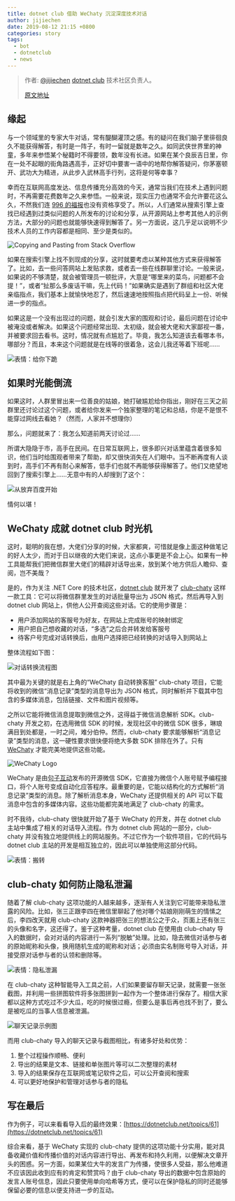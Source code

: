 ```yaml
---
title: dotnet club 借助 WeChaty 沉淀深度技术对话
author: jijiechen
date: 2019-08-12 21:15 +0800
categories: story
tags:
  - bot
  - dotnetclub
  - news
---
```


> 作者: [@jijiechen](https://github.com/jijiechen) [dotnet club](https://dotnetclub.net) 技术社区负责人。
>  
> [原文地址](https://blog.jijiechen.com/post/dotnet-club-use-wechaty-to-useful-wechat-chat-history/)

## 缘起

与一个领域里的专家大牛对话，常有醍醐灌顶之感。有的疑问在我们脑子里徘徊良久不能获得解答，有时是一阵子，有时一留就是数年之久。如同武侠世界里的神童，多年来参悟某个秘籍时不得要领，数年没有长进。如果在某个良辰吉日里，你在一处不起眼的街角路遇高手，正好切中要害一语中的地帮你解答疑问，你茅塞顿开、武功大为精进，从此步入武林高手行列，这将是何等幸事？

<!--more-->

幸而在互联网高度发达、信息传播充分高效的今天，通常当我们在技术上遇到问题时，不再需要花费数年之久来参悟。一般来说，现实压力也通常不会允许要花这么久，不然我们连 [996 的福报](https://github.com/996icu/996.ICU)也没有资格享受了。所以，人们通常从搜索引擎上查找已经遇到过类似问题的人所发布的讨论和分享，从开源网站上参考其他人的示例方法，大部分的问题也就能够快速得到解答了。另一方面说，这几乎足以说明不少技术人员的工作内容都是相同、至少是类似的。

![Copying and Pasting from Stack Overflow](/assets/2019/dotnetclub-chaty/copy-paste-from-so.jpg)

如果在搜索引擎上找不到现成的分享，这时就要考虑以某种其他方式来获得解答了。比如，去一些问答网站上发贴求救，或者去一些在线群聊里讨论。一般来说，如果说的不够清楚，就会被管理员一顿批评，大意是“哪里来的菜鸟，问题都不会提！”，或者“扯那么多废话干嘛，先上代码！”如果确实是遇到了群组和社区大佬亲临指点，我们基本上就愉快地忍了，然后速速地按照指点把代码呈上一份、听候进一步的指点。

如果这是一个没有出现过的问题，就会引发大家的围观和讨论，最后问题在讨论中被淹没或者解决。如果这个问题经常出现、太初级，就会被大佬和大家鄙视一番，并被要求回去看书。这时，情况就有点尴尬了。毕竟，我怎么知道该去看哪本书，哪部分？而且，本来这个问题就是在线等的很着急，这会儿我还等着下班呢……

![表情：给你下跪](/assets/2019/dotnetclub-chaty/on-my-knees.jpg)

## 如果时光能倒流

如果这时，人群里冒出来一位善良的姑娘，她打破尴尬给你指出，刚好在三天之前群里还讨论过这个问题，或者给你发来一个独家整理的笔记和总结，你是不是恨不能穿过网线去看她？（然而，人家并不想理你）

那么，问题就来了：我怎么知道前两天讨论过……

所谓大隐隐于市，高手在民间。在日常互联网上，很多即兴对话里蕴含着很多知识，他们当时给围观者带来了帮助，却又很快消失在人们眼中。当不断再度有人谈到时，高手们不再有耐心来解答，低手们也就不再能够获得解答了。他们又绝望地回到了搜索引擎上……无意中有的人却搜到了这个：

![从放弃百度开始](/assets/2019/dotnetclub-chaty/quit-baidu.png)

情何以堪！

## WeChaty 成就 dotnet club 时光机

这时，聪明的我在想，大佬们分享的时候，大家都爽，可惜就是像上面这种做笔记的好人太少，而对于日以继夜的大佬们来说，这点小事更是不会上心。如果有一种工具能帮我们把微信群里大佬们的精辟对话导出来，放到某个地方供后人瞻仰、查阅，岂不美哉？

是的，作为关注 .NET Core 的技术社区，[dotnet club](https://dotnetclub.net) 就开发了 [club-chaty](https://github.com/dotnetclub-net/club-chaty) 这样一款工具：它可以将微信群里发生的对话批量导出为 JSON 格式，然后再导入到 dotnet club 网站上，供他人公开查阅这些对话。它的使用步骤是：

* 用户添加网站的客服号为好友，在网站上完成账号的映射绑定
* 用户把自己想收藏的对话，“多选”之后合并转发给客服号
* 待客户号完成对话转换后，由用户选择把已经转换的对话导入到网站上

整体流程如下图：

![对话转换流程图](/assets/2019/dotnetclub-chaty/convert-flow-large.jpg)

其中最为关键的就是右上角的“WeChaty 自动转换客服” club-chaty 项目，它能将收到的微信“消息记录”类型的消息导出为 JSON 格式，同时解析并下载其中包含的多媒体消息，包括链接、文件和图片视频等。

之所以它能将微信消息提取到微信之外，这得益于微信消息解析 SDK。club-chaty 开发之初，在选用微信 SDK 的时候，发现社区中的微信 SDK 很多，琳琅满目到处都是，一时之间，难分伯仲。然而，club-chaty 要求能够解析“消息记录”类型的消息，这一硬性要求很快便将绝大多数 SDK 排除在外了。只有 [WeChaty](https://github.com/wechaty/wechaty) 才能完美地提供这些功能。

![WeChaty Logo](/assets/2019/dotnetclub-chaty/wechaty.jpg)

WeChaty 是由[句子互动](https://www.juzi.bot/)发布的开源微信 SDK，它直接为微信个人账号赋予编程接口，将个人账号变成自动化应答程序。最重要的是，它能以结构化的方式解析“消息记录”类型的消息。除了解析消息本身，WeChaty 还提供相关的 API 可以下载消息中包含的多媒体内容。这些功能都完美地满足了 club-chaty 的需求。

时不我待，club-chaty 很快就开始了基于 WeChaty 的开发，并在 dotnet club 主站中集成了相关的对话导入流程。作为 dotnet club 网站的一部分，club-chaty 并没有独立地提供线上的网站服务。不过它作为一个软件项目，它的代码与 dotnet club 主站的开发是相互独立的，因此可以单独使用这部分代码。

![表情：搬转](/assets/2019/dotnetclub-chaty/brick-carrier.jpg)

## club-chaty 如何防止隐私泄漏

随着了解 club-chaty 这项功能的人越来越多，逐渐有人关注到它可能带来隐私泄露的风险。比如，张三正跟李四在微信里聊起了他对哪个姑娘刚刚萌生的情愫之后，李四改天就用 club-chaty 这款神器把张三的想法公之于众，页面上还有张三的头像和名字，这还得了。鉴于这种考量，dotnet club 在使用由 club-chaty 导入的数据时，会对对话的内容进行一系列“脱敏”处理。比如，隐去微信对话参与者的原始昵称和头像，换用随机生成的昵称和对话；必须由实名制账号导入对话，并接受原对话参与者的认领和删除等。

![表情：隐私泄漏](/assets/2019/dotnetclub-chaty/privacy-leak.jpg)

在 club-chaty 这种智能导入工具之前，人们如果要留存聊天记录，就需要一张张截图，并利用一些拼图软件将多张图拼到一起作为一个整体进行保存了。相信大家都以这种方式吃过不少大瓜，吃的时候很过瘾，但要么是事后再也找不到了，要么是被吃瓜的当事人信息被泄漏。

![聊天记录示例图](/assets/2019/dotnetclub-chaty/chat-history.jpg)

而用 club-chaty 导入的聊天记录与截图相比，有诸多好处和优势：

1. 整个过程操作顺畅、便利
2. 导出的结果是文本、链接和单张图片等可以二次整理的素材
3. 导入的结果保存在互联网或笔记软件之后，可以公开查阅和搜索
4. 可以更好地保护和管理对话参与者的隐私

## 写在最后

作为例子，可以来看看导入后的最终效果：[https://dotnetclub.net/topics/61](https://dotnetclub.net/topics/61)

综合来看，基于 WeChaty 实现的 club-chaty 提供的这项功能十分实用，能对具备收藏价值和传播价值的对话内容进行导出、再发布和持久利用，以便解决文章开头的困惑。另一方面，如果某位大牛的发言广为传播，使很多人受益，那么他难道不应该因此收到应有的肯定和赞赏吗？由于 club-chaty 导出的数据中包含原始的发言人账号信息，因此只要使用单向哈希等方式，便可以在保护隐私的同时还能够保留必要的信息以便支持进一步的互动。

